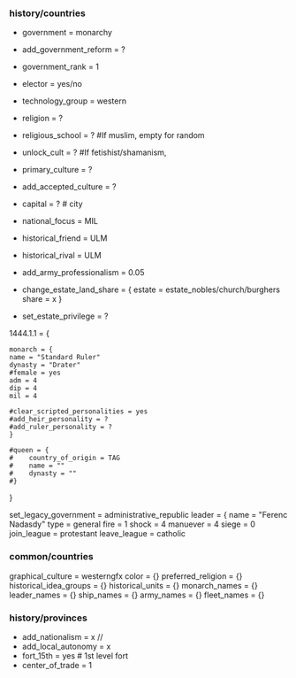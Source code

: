 ### history/countries
- government = monarchy
- add_government_reform = ?
- government_rank = 1
- elector = yes/no
- technology_group = western
- religion = ?
- religious_school = ?  #If muslim, empty for random
- unlock_cult = ? #If fetishist/shamanism, 
- primary_culture = ?
- add_accepted_culture = ?
- capital = ? # city
- national_focus = MIL

- historical_friend = ULM
- historical_rival = ULM

- add_army_professionalism = 0.05


- change_estate_land_share = {
    estate = estate_nobles/church/burghers
    share = x
}

- set_estate_privilege = ?

1444.1.1 = {

    monarch = {
    name = "Standard Ruler"
    dynasty = "Drater"
    #female = yes
    adm = 4
    dip = 4
    mil = 4

    #clear_scripted_personalities = yes
    #add_heir_personality = ?
    #add_ruler_personality = ?
    }

    #queen = {
    #    country_of_origin = TAG
    #    name = ""
    #    dynasty = ""
    #}

}


set_legacy_government = administrative_republic
leader = {	name = "Ferenc Nadasdy"        	type = general	fire = 1	shock = 4	manuever = 4	siege = 0
join_league = protestant
leave_league = catholic

### common/countries
graphical_culture = westerngfx
color = {}
preferred_religion = {}
historical_idea_groups = {}
historical_units = {}
monarch_names = {}
leader_names = {}
ship_names = {}
army_names = {}
fleet_names = {}

### history/provinces

- add_nationalism = x  // 
- add_local_autonomy = x
- fort_15th = yes # 1st level fort
- center_of_trade = 1
